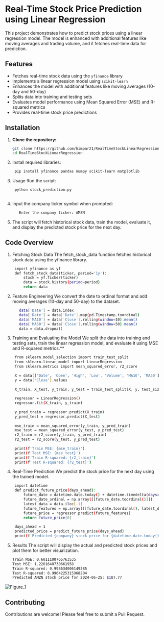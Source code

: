 # Real-Time Stock Price Prediction using Linear Regression

This project demonstrates how to predict stock prices using a linear regression model. The model is enhanced with additional features like moving averages and trading volume, and it fetches real-time data for prediction.

## Features

- Fetches real-time stock data using the `yfinance` library
- Implements a linear regression model using `scikit-learn`
- Enhances the model with additional features like moving averages (10-day and 50-day)
- Splits data into training and testing sets
- Evaluates model performance using Mean Squared Error (MSE) and R-squared metrics
- Provides real-time stock price predictions

## Installation

1. **Clone the repository:**

   ```sh
   git clone https://github.com/himpar21/RealTimeStockLinearRegression.git
   cd RealTimeStockLinearRegression
   
2. Install required libraries:

   ```sh
    pip install yfinance pandas numpy scikit-learn matplotlib

3. Usage
Run the script:

   ```sh
    python stock_prediction.py
  
4. Input the company ticker symbol when prompted:

   ```sh
      Enter the company ticker: AMZN

5. The script will fetch historical stock data, train the model, evaluate it, and display the predicted stock price for the next day.

## Code Overview

1. Fetching Stock Data
The fetch_stock_data function fetches historical stock data using the yfinance library.

   ```sh
    import yfinance as yf
    def fetch_stock_data(ticker, period='1y'):
        stock = yf.Ticker(ticker)
        data = stock.history(period=period)
        return data

2. Feature Engineering
We convert the date to ordinal format and add moving averages (10-day and 50-day) to the dataset.
   ```sh
      data['Date'] = data.index
      data['Date'] = data['Date'].map(pd.Timestamp.toordinal)
      data['MA10'] = data['Close'].rolling(window=10).mean()
      data['MA50'] = data['Close'].rolling(window=50).mean()
      data = data.dropna()

3. Training and Evaluating the Model
We split the data into training and testing sets, train the linear regression model, and evaluate it using MSE and R-squared metrics.**

   ```sh
    from sklearn.model_selection import train_test_split
    from sklearn.linear_model import LinearRegression
    from sklearn.metrics import mean_squared_error, r2_score
    
    X = data[['Date', 'Open', 'High', 'Low', 'Volume', 'MA10', 'MA50']].values
    y = data['Close'].values
    
    X_train, X_test, y_train, y_test = train_test_split(X, y, test_size=0.2, random_state=42)
    
    regressor = LinearRegression()
    regressor.fit(X_train, y_train)
    
    y_pred_train = regressor.predict(X_train)
    y_pred_test = regressor.predict(X_test)
    
    mse_train = mean_squared_error(y_train, y_pred_train)
    mse_test = mean_squared_error(y_test, y_pred_test)
    r2_train = r2_score(y_train, y_pred_train)
    r2_test = r2_score(y_test, y_pred_test)
    
    print(f'Train MSE: {mse_train}')
    print(f'Test MSE: {mse_test}')
    print(f'Train R-squared: {r2_train}')
    print(f'Test R-squared: {r2_test}')

4. Real-Time Prediction
We predict the stock price for the next day using the trained model.

   ```sh
    import datetime
    def predict_future_price(days_ahead):
        future_date = datetime.date.today() + datetime.timedelta(days=days_ahead)
        future_date_ordinal = np.array([[future_date.toordinal()]])
        latest_data = data.iloc[-1]
        future_features = np.array([[future_date.toordinal(), latest_data['Open'], latest_data['High'], latest_data['Low'], latest_data['Volume'], latest_data['MA10'], latest_data['MA50']]])
        future_price = regressor.predict(future_features)
        return future_price[0]
    
    days_ahead = 1
    predicted_price = predict_future_price(days_ahead)
    print(f'Predicted {company} stock price for {datetime.date.today() + datetime.timedelta(days=days_ahead)}: ${predicted_price:.2f}')
   
5. Results
The script will display the actual and predicted stock prices and plot them for better visualization.
   ```sh
   Train MSE: 0.6011100765763535
   Test MSE: 1.2201640730661958
   Train R-squared: 0.998634006149385
   Test R-squared: 0.9964225315968204
   Predicted AMZN stock price for 2024-06-25: $187.77

![Figure_1](https://github.com/himpar21/RealTimeStockLinearRegression/assets/95409033/bae84959-a889-40f3-ab7b-2b956cf20703)


## Contributing
Contributions are welcome! Please feel free to submit a Pull Request.
